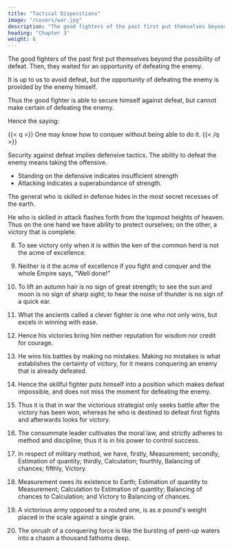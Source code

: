 ```yaml
---
title: "Tactical Dispositions"
image: "/covers/war.jpg"
description: "The good fighters of the past first put themselves beyond the possibility of defeat. Then, they waited for an opportunity of defeating the enemy"
heading: "Chapter 3"
weight: 8
---
```




The good fighters of the past first put themselves beyond the possibility of defeat. Then, they waited for an opportunity of defeating the enemy.

It is up to us to avoid defeat, but the opportunity of defeating the enemy is provided by the enemy himself.

Thus the good fighter is able to secure himself against defeat, but cannot make certain of defeating the enemy.

Hence the saying: 

{{< q >}}
One may know how to conquer without being able to do it.
{{< /q >}}

Security against defeat implies defensive tactics. The ability to defeat the enemy means taking the offensive.
- Standing on the defensive indicates insufficient strength
- Attacking indicates a superabundance of strength.

The general who is skilled in defense hides in the most secret recesses of the earth. 

He who is skilled in attack flashes forth from the topmost heights of heaven. Thus on the one hand we have ability to protect ourselves; on the other, a victory that is complete.

8. To see victory only when it is within the ken of the common herd is not the acme of excellence.

9. Neither is it the acme of excellence if you fight and conquer and the whole Empire says, "Well done!"

10. To lift an autumn hair is no sign of great strength; to see the sun and moon is no sign of sharp sight; to hear the noise of thunder is no sign of a quick ear.

11. What the ancients called a clever fighter is one who not only wins, but excels in winning with ease.

12. Hence his victories bring him neither reputation for wisdom nor credit for courage.

13. He wins his battles by making no mistakes. Making no mistakes is what establishes the certainty of victory, for it means conquering an enemy that is already defeated.

14. Hence the skillful fighter puts himself into a position which makes defeat impossible, and does not miss the moment for defeating the enemy.

15. Thus it is that in war the victorious strategist only seeks battle after the victory has been won, whereas he who is destined to defeat first fights and afterwards looks for victory.

16. The consummate leader cultivates the moral law, and strictly adheres to method and discipline; thus it is in his power to control success.

17. In respect of military method, we have, firstly, Measurement; secondly, Estimation of quantity; thirdly, Calculation; fourthly, Balancing of chances; fifthly, Victory.

18. Measurement owes its existence to Earth; Estimation of quantity to Measurement; Calculation to Estimation of quantity; Balancing of chances to Calculation; and Victory to Balancing of chances.

19. A victorious army opposed to a routed one, is as a pound's weight placed in the scale against a single grain.

20. The onrush of a conquering force is like the bursting of pent-up waters into a chasm a thousand fathoms deep.
